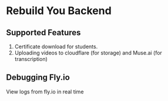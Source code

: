 # Rebuild You Backend

## Supported Features

1. Certificate download for students.
2. Uploading videos to cloudflare (for storage) and Muse.ai (for transcription)

## Debugging Fly.io

View logs from fly.io in real time
